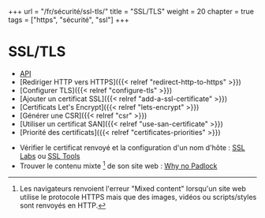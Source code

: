 +++
url = "/fr/sécurité/ssl-tls/"
title = "SSL/TLS"
weight = 20
chapter = true
tags = ["https", "sécurité", "ssl"]
+++

# SSL/TLS

- [API](https://api.alwaysdata.com/v1/ssl/doc/)
- [Rediriger HTTP vers HTTPS]({{< relref "redirect-http-to-https" >}})
- [Configurer TLS]({{< relref "configure-tls" >}})
- [Ajouter un certificat SSL]({{< relref "add-a-ssl-certificate" >}})
- [Certificats Let's Encrypt]({{< relref "lets-encrypt" >}})
- [Générer une CSR]({{< relref "csr" >}})
- [Utiliser un certificat SAN]({{< relref "use-san-certificate" >}})
- [Priorité des certificats]({{< relref "certificates-priorities" >}})

* Vérifier le certificat renvoyé et la configuration d'un nom d'hôte : [SSL Labs](https://www.ssllabs.com) ou [SSL Tools](https://ssl-tools.net/)
* Trouver le contenu mixte [^1] de son site web : [Why no Padlock](https://www.whynopadlock.com/)

[^1]: Les navigateurs renvoient l'erreur "Mixed content" lorsqu'un site web utilise le protocole HTTPS mais que des images, vidéos ou scripts/styles sont renvoyés en HTTP.
